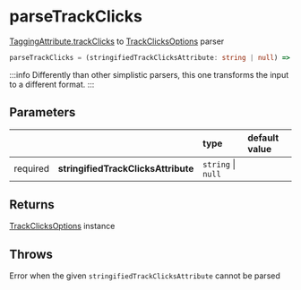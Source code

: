 # parseTrackClicks

[TaggingAttribute.trackClicks](/tracking/api-reference/definitions/TaggingAttribute.md#taggingattributetrackclicks) to [TrackClicksOptions](/tracking/api-reference/definitions/TrackClicksOptions.md) parser

```typescript
parseTrackClicks = (stringifiedTrackClicksAttribute: string | null) => TrackClicksOptions
```  

:::info
Differently than other simplistic parsers, this one transforms the input to a different format.
:::

## Parameters
|          |                                     | type               | default value
| :-:      | :--                                 | :--                | :--           
| required | **stringifiedTrackClicksAttribute** | `string` \| `null` |

## Returns
[TrackClicksOptions](/tracking/api-reference/definitions/TrackClicksOptions.md) instance

## Throws
Error when the given `stringifiedTrackClicksAttribute` cannot be parsed
